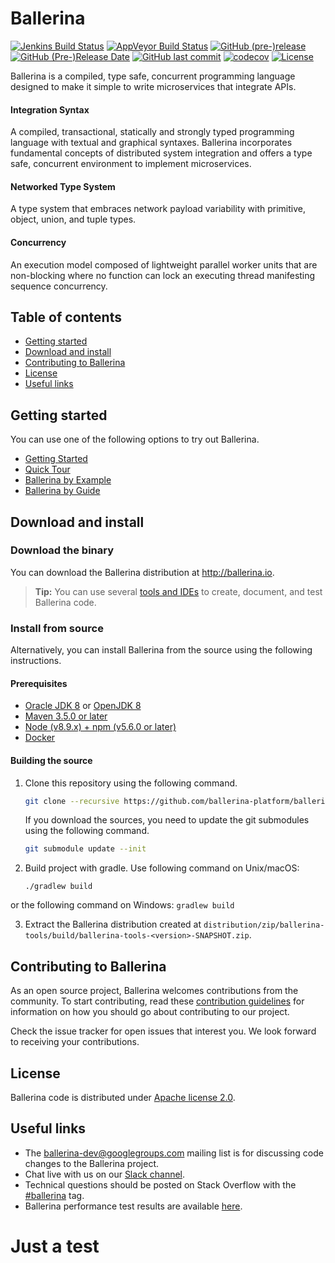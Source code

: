 # Ballerina
  [![Jenkins Build Status](https://wso2.org/jenkins/view/All%20Builds/job/ballerina-platform/job/ballerina/badge/icon)](https://wso2.org/jenkins/view/All%20Builds/job/ballerina-platform/job/ballerina/)
  [![AppVeyor Build Status](https://ci.appveyor.com/api/projects/status/97xlytm8di5l0pmb/branch/master?svg=true)](https://ci.appveyor.com/project/WSO2/ballerina-lang/branch/master)
  [![GitHub (pre-)release](https://img.shields.io/github/release/ballerina-platform/ballerina-lang/all.svg)](https://github.com/ballerina-platform/ballerina-lang/releases)
  [![GitHub (Pre-)Release Date](https://img.shields.io/github/release-date-pre/ballerina-platform/ballerina-lang.svg)](https://github.com/ballerina-platform/ballerina-lang/releases)
  [![GitHub last commit](https://img.shields.io/github/last-commit/ballerina-platform/ballerina-lang.svg)](https://github.com/ballerina-platform/ballerina-lang/commits/master)
    [![codecov](https://codecov.io/gh/ballerina-platform/ballerina-lang/branch/master/graph/badge.svg)](https://codecov.io/gh/ballerina-platform/ballerina-lang)
  [![License](https://img.shields.io/badge/License-Apache%202.0-blue.svg)](https://opensource.org/licenses/Apache-2.0)

Ballerina is a compiled, type safe, concurrent programming language designed to make it simple to write microservices that integrate APIs.

#### Integration Syntax
A compiled, transactional, statically and strongly typed programming language with textual and graphical syntaxes. Ballerina incorporates fundamental concepts of distributed system integration and offers a type safe, concurrent environment to implement microservices.

#### Networked Type System
A type system that embraces network payload variability with primitive, object, union, and tuple types.

#### Concurrency
An execution model composed of lightweight parallel worker units that are non-blocking where no function can lock an executing thread manifesting sequence concurrency. 
 
## Table of contents

- [Getting started](#getting-started)
- [Download and install](#download-and-install)
- [Contributing to Ballerina](#contributing-to-ballerina)
- [License](#license)
- [Useful links](#useful-links)

## Getting started

You can use one of the following options to try out Ballerina.

* [Getting Started](https://ballerina.io/learn/getting-started/)
* [Quick Tour](https://ballerina.io/learn/quick-tour/)
* [Ballerina by Example](https://ballerina.io/learn/by-example/) 
* [Ballerina by Guide](https://ballerina.io/learn/by-guide/)

## Download and install

### Download the binary

You can download the Ballerina distribution at http://ballerina.io.

>**Tip:** You can use several [tools and IDEs](https://ballerina.io/learn/tools-ides/) to create, document, and test Ballerina code.

### Install from source

Alternatively, you can install Ballerina from the source using the following instructions.

#### Prerequisites

* [Oracle JDK 8](http://www.oracle.com/technetwork/java/javase/downloads/jdk8-downloads-2133151.html) or [OpenJDK 8](http://openjdk.java.net/install/)
* [Maven 3.5.0 or later](https://maven.apache.org/download.cgi)
* [Node (v8.9.x) + npm (v5.6.0 or later)](https://nodejs.org/en/download/)
* [Docker](https://www.docker.com/get-docker)

#### Building the source

1. Clone this repository using the following command.

    ```bash
    git clone --recursive https://github.com/ballerina-platform/ballerina-lang
    ```

    If you download the sources, you need to update the git submodules using the following command.
    
    ```bash
    git submodule update --init 
    ```
2. Build project with gradle.
  Use following command on Unix/macOS:
   ```
   ./gradlew build
   ```
  or the following command on Windows:
    ```
    gradlew build
    ```

3. Extract the Ballerina distribution created at `distribution/zip/ballerina-tools/build/ballerina-tools-<version>-SNAPSHOT.zip`.

## Contributing to Ballerina

As an open source project, Ballerina welcomes contributions from the community. To start contributing, read these [contribution guidelines](https://github.com/ballerina-platform/ballerina-lang/blob/master/CONTRIBUTING.md) for information on how you should go about contributing to our project.

Check the issue tracker for open issues that interest you. We look forward to receiving your contributions.

## License

Ballerina code is distributed under [Apache license 2.0](https://github.com/ballerina-platform/ballerina-lang/blob/master/LICENSE).

## Useful links

* The ballerina-dev@googlegroups.com mailing list is for discussing code changes to the Ballerina project.
* Chat live with us on our [Slack channel](https://ballerina.io/open-source/slack/).
* Technical questions should be posted on Stack Overflow with the [#ballerina](https://stackoverflow.com/questions/tagged/ballerina) tag.
* Ballerina performance test results are available [here](performance/benchmarks/summary.md).

# Just a test